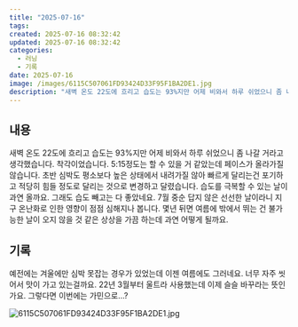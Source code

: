 ```yaml
---
title: "2025-07-16"
tags:
created: 2025-07-16 08:32:42
updated: 2025-07-16 08:32:42
categories:
  - 러닝
  - 기록
date: 2025-07-16
image: /images/6115C507061FD93424D33F95F1BA2DE1.jpg
description: "새벽 온도 22도에 흐리고 습도는 93%지만 어제 비와서 하루 쉬었으니 좀 나갈 거라고 생각했습니다. 착각이었습니다. 5:15정도는 할 수 있을 거 같았는데 페이스가 올라가질 않습니다. 초반 심박도 평소보다 높은 상태에서 내려가질 않아 빠르게 달리는건 포기하고 적당히 힘들 정도로 달리는"
---
```


## 내용

새벽 온도 22도에 흐리고 습도는 93%지만 어제 비와서 하루 쉬었으니 좀 나갈 거라고 생각했습니다. 착각이었습니다. 5:15정도는 할 수 있을 거 같았는데 페이스가 올라가질 않습니다. 초반 심박도 평소보다 높은 상태에서 내려가질 않아 빠르게 달리는건 포기하고 적당히 힘들 정도로 달리는 것으로 변경하고 달렸습니다. 습도를 극복할 수 있는 날이 과연 올까요. 
그래도 습도 빼고는 다 좋았네요. 7월 중순 답지 않은 선선한 날이라니 지구 온난화로 인한 영향이 점점 심해지나 봅니다. 몇년 뒤면 여름에 밖에서 뛰는 건 불가능한 날이 오지 않을 것 같은 상상을 가끔 하는데 과연 어떻게 될까요.

## 기록

예전에는 겨울에만 심박 못잡는 경우가 있었는데 이젠 여름에도 그러네요. 너무 자주 씻어서 맛이 가고 있는걸까요. 22년 3월부터 울트라 사용했는데 이제 슬슬 바꾸라는 뜻인가요. 그렇다면 이번에는 가민으로…?

 
 ![6115C507061FD93424D33F95F1BA2DE1.jpg](/images/6115C507061FD93424D33F95F1BA2DE1.jpg)
